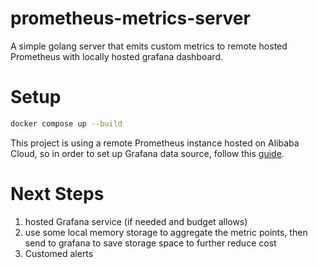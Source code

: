 # prometheus-metrics-server

A simple golang server that emits custom metrics to remote hosted Prometheus with locally hosted grafana dashboard. 

# Setup

```bash
docker compose up --build
```

This project is using a remote Prometheus instance hosted on Alibaba Cloud, so in order to set up Grafana data source, follow this [guide](https://www.alibabacloud.com/help/en/prometheus/user-guide/data-query-and-grafana-data-source-settings?spm=a2c63.p38356.help-menu-122122.d_2_3_0.4b2e781bqCGoBu).

# Next Steps

1. hosted Grafana service (if needed and budget allows)
2. use some local memory storage to aggregate the metric points, then send to grafana to save storage space to further reduce cost
3. Customed alerts
